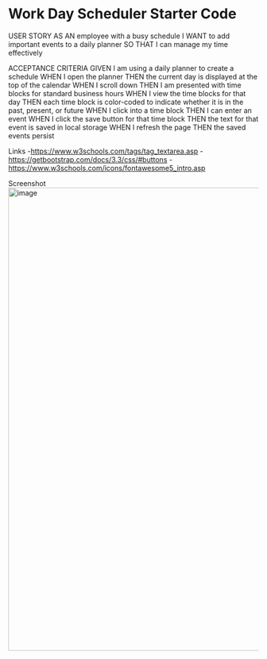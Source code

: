 # Work Day Scheduler Starter Code

USER STORY
AS AN employee with a busy schedule
I WANT to add important events to a daily planner
SO THAT I can manage my time effectively

ACCEPTANCE CRITERIA
GIVEN I am using a daily planner to create a schedule
WHEN I open the planner
THEN the current day is displayed at the top of the calendar
WHEN I scroll down
THEN I am presented with time blocks for standard business hours
WHEN I view the time blocks for that day
THEN each time block is color-coded to indicate whether it is in the past, present, or future
WHEN I click into a time block
THEN I can enter an event
WHEN I click the save button for that time block
THEN the text for that event is saved in local storage
WHEN I refresh the page
THEN the saved events persist


Links
-https://www.w3schools.com/tags/tag_textarea.asp
-https://getbootstrap.com/docs/3.3/css/#buttons
-https://www.w3schools.com/icons/fontawesome5_intro.asp

Screenshot
<img width="932" alt="image" src="https://user-images.githubusercontent.com/104780360/170798279-da85dab2-e5e4-48ec-a3f2-ac7452ff6004.png">


